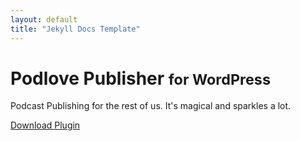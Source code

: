 ```yaml
---
layout: default
title: "Jekyll Docs Template"
---
```


<div class="jumbotron">
	<h1>Podlove Publisher <small>for WordPress</small></h1>
	<p>
		Podcast Publishing for the rest of us. It's magical and sparkles a lot.
	</p>
	<p>
		<a class="btn btn-primary btn-lg" href="https://wordpress.org/plugins/podlove-podcasting-plugin-for-wordpress/">
			Download Plugin
		</a>
	</p>
</div>
